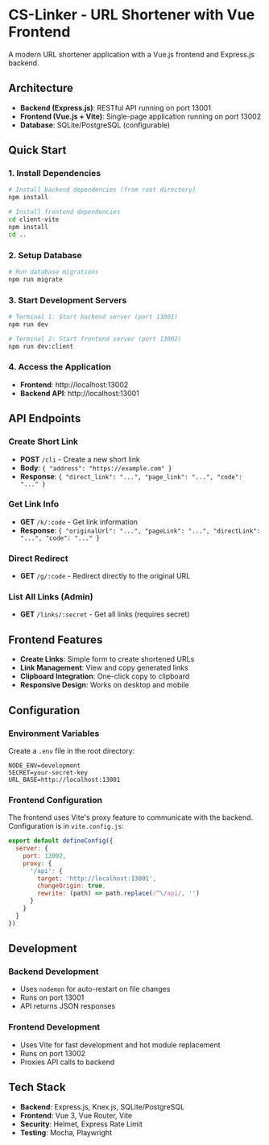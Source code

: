 # CS-Linker - URL Shortener with Vue Frontend

A modern URL shortener application with a Vue.js frontend and Express.js backend.

## Architecture

- **Backend (Express.js)**: RESTful API running on port 13001
- **Frontend (Vue.js + Vite)**: Single-page application running on port 13002
- **Database**: SQLite/PostgreSQL (configurable)

## Quick Start

### 1. Install Dependencies

```bash
# Install backend dependencies (from root directory)
npm install

# Install frontend dependencies
cd client-vite
npm install
cd ..
```

### 2. Setup Database

```bash
# Run database migrations
npm run migrate
```

### 3. Start Development Servers

```bash
# Terminal 1: Start backend server (port 13001)
npm run dev

# Terminal 2: Start frontend server (port 13002)
npm run dev:client
```

### 4. Access the Application

- **Frontend**: http://localhost:13002
- **Backend API**: http://localhost:13001

## API Endpoints

### Create Short Link
- **POST** `/cli` - Create a new short link
- **Body**: `{ "address": "https://example.com" }`
- **Response**: `{ "direct_link": "...", "page_link": "...", "code": "..." }`

### Get Link Info
- **GET** `/k/:code` - Get link information
- **Response**: `{ "originalUrl": "...", "pageLink": "...", "directLink": "...", "code": "..." }`

### Direct Redirect
- **GET** `/g/:code` - Redirect directly to the original URL

### List All Links (Admin)
- **GET** `/links/:secret` - Get all links (requires secret)

## Frontend Features

- **Create Links**: Simple form to create shortened URLs
- **Link Management**: View and copy generated links
- **Clipboard Integration**: One-click copy to clipboard
- **Responsive Design**: Works on desktop and mobile

## Configuration

### Environment Variables

Create a `.env` file in the root directory:

```env
NODE_ENV=development
SECRET=your-secret-key
URL_BASE=http://localhost:13001
```

### Frontend Configuration

The frontend uses Vite's proxy feature to communicate with the backend. Configuration is in `vite.config.js`:

```javascript
export default defineConfig({
  server: {
    port: 13002,
    proxy: {
      '/api': {
        target: 'http://localhost:13001',
        changeOrigin: true,
        rewrite: (path) => path.replace(/^\/api/, '')
      }
    }
  }
})
```

## Development

### Backend Development
- Uses `nodemon` for auto-restart on file changes
- Runs on port 13001
- API returns JSON responses

### Frontend Development
- Uses Vite for fast development and hot module replacement
- Runs on port 13002
- Proxies API calls to backend

## Tech Stack

- **Backend**: Express.js, Knex.js, SQLite/PostgreSQL
- **Frontend**: Vue 3, Vue Router, Vite
- **Security**: Helmet, Express Rate Limit
- **Testing**: Mocha, Playwright

